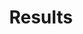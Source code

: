 ---
title: "Results"
# date: 2020-09-15T11:30:03+00:00
weight: 4
# aliases: ["/first"]
tags: ["Results"]
categories: ["Retrieval", "Comparisons"]
# author: "Me"
# author: ["Me", "You"] # multiple authors
showToc: true
TocOpen: false
draft: true
hidemeta: false
comments: false
summary: "Project results"
description: "Comparison of results"
canonicalURL: "https://canonical.url/to/page"
disableHLJS: true # to disable highlightjs
disableShare: false
disableHLJS: false
hideSummary: false
searchHidden: true
ShowReadingTime: false
# ShowBreadCrumbs: true
ShowPostNavLinks: true
cover:
    image: "<image path/url>" # image path/url
    alt: "<alt text>" # alt text
    caption: "<text>" # display caption under cover
    relative: false # when using page bundles set this to true
    hidden: true # only hide on current single page
editPost:
    URL: "https://github.com/Nickdv9/twitter_retrieval/tree/main/content/"
    Text: "Suggest Changes" # edit text
    appendFilePath: true # to append file path to Edit link
---